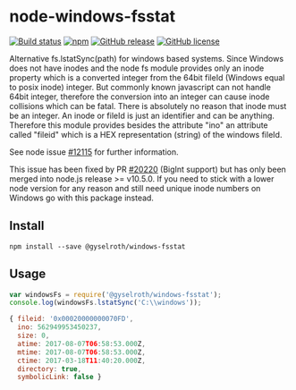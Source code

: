 # node-windows-fsstat

[![Build status](https://ci.appveyor.com/api/projects/status/iikdg1nngoc1272j?svg=true)](https://ci.appveyor.com/project/raffis/node-windows-fsstat)
[![npm](https://img.shields.io/npm/v/@gyselroth/windows-fsstat.svg)](https://www.npmjs.com/package/@gyselroth/windows-fsstat)
[![GitHub release](https://img.shields.io/github/release/gyselroth/node-windows-fsstat.svg)](https://github.com/gyselroth/node-windows-fsstat/releases)
[![GitHub license](https://img.shields.io/badge/license-MIT-blue.svg)](https://raw.githubusercontent.com/gyselroth/windows-fsstat/master/LICENSE)

Alternative fs.lstatSync(path) for windows based systems. Since Windows does not have inodes and the node fs module
provides only an inode property which is a converted integer from the 64bit fileId (Windows equal to posix inode) integer.
But commonly known javascript can not handle 64bit integer, therefore the conversion into an integer can cause inode collisions
which can be fatal.
There is absolutely no reason that inode must be an integer. An inode or fileId is just an identifier and can be anything. Therefore
this module provides besides the attribute "ino" an attribute called "fileid" which is a HEX representation (string) of the windows fileId.

See node issue [#12115](https://github.com/nodejs/node/issues/12115) for further information.

This issue has been fixed by PR [#20220](https://github.com/nodejs/node/pull/20220) (BigInt support) but has only been merged into node.js release >= v10.5.0. If you need to stick with a lower node version for any reason and still need unique inode numbers on Windows go with this package instead.

## Install
```
npm install --save @gyselroth/windows-fsstat
```

## Usage

```javascript
var windowsFs = require('@gyselroth/windows-fsstat');
console.log(windowsFs.lstatSync('C:\\windows'));

{ fileid: '0x00020000000070FD',
  ino: 562949953450237,
  size: 0,
  atime: 2017-08-07T06:58:53.000Z,
  mtime: 2017-08-07T06:58:53.000Z,
  ctime: 2017-03-18T11:40:20.000Z,
  directory: true,
  symbolicLink: false }
````
